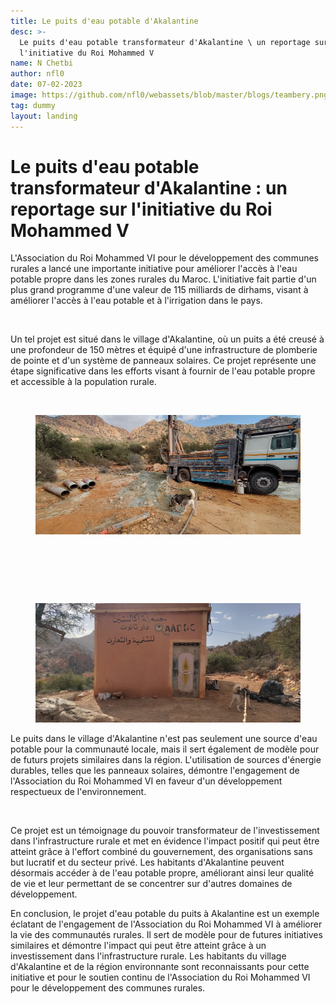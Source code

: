 ```yaml
---
title: Le puits d'eau potable d'Akalantine
desc: >-
  Le puits d'eau potable transformateur d'Akalantine \ un reportage sur
  l'initiative du Roi Mohammed V
name: N Chetbi
author: nfl0
date: 07-02-2023
image: https://github.com/nfl0/webassets/blob/master/blogs/teambery.png?raw=true
tag: dummy
layout: landing
---
```


# Le puits d'eau potable transformateur d'Akalantine : un reportage sur l'initiative du Roi Mohammed V

L'Association du Roi Mohammed VI pour le développement des communes rurales a lancé une importante initiative pour améliorer l'accès à l'eau potable propre dans les zones rurales du Maroc. L'initiative fait partie d'un plus grand programme d'une valeur de 115 milliards de dirhams, visant à améliorer l'accès à l'eau potable et à l'irrigation dans le pays.

<figure><img src="https://middle-east-online.com/sites/default/files/styles/home_special_coverage_1920xauto/public/2022-11/morocco%20king%20Mohammed%20VI.jpg?itok=AkrS_z5G" alt=""><figcaption></figcaption></figure>

Un tel projet est situé dans le village d'Akalantine, où un puits a été creusé à une profondeur de 150 mètres et équipé d'une infrastructure de plomberie de pointe et d'un système de panneaux solaires. Ce projet représente une étape significative dans les efforts visant à fournir de l'eau potable propre et accessible à la population rurale.

<div>

<figure><img src="https://raw.githubusercontent.com/nfl0/webdata/master/.gitbook/assets/1.jpg" alt=""><figcaption></figcaption></figure>

 

<figure><img src="https://raw.githubusercontent.com/nfl0/webdata/master/.gitbook/assets/2.jpg" alt=""><figcaption></figcaption></figure>

 

<figure><img src="https://raw.githubusercontent.com/nfl0/webdata/master/.gitbook/assets/3.jpg" alt=""><figcaption></figcaption></figure>

 

<figure><img src="https://raw.githubusercontent.com/nfl0/webdata/master/.gitbook/assets/4.jpg" alt=""><figcaption></figcaption></figure>

 

<figure><img src="https://raw.githubusercontent.com/nfl0/webdata/master/.gitbook/assets/5.jpg" alt=""><figcaption></figcaption></figure>

 

<figure><img src="https://raw.githubusercontent.com/nfl0/webdata/master/.gitbook/assets/6.jpg" alt=""><figcaption></figcaption></figure>

</div>

Le puits dans le village d'Akalantine n'est pas seulement une source d'eau potable pour la communauté locale, mais il sert également de modèle pour de futurs projets similaires dans la région. L'utilisation de sources d'énergie durables, telles que les panneaux solaires, démontre l'engagement de l'Association du Roi Mohammed VI en faveur d'un développement respectueux de l'environnement.

<figure><img src="https://www.moroccoworldnews.com/wp-content/uploads/2023/01/casablanca-to-host-fifth-industry-mornings-to-discuss-moroccos-water-management-800x450.jpeg" alt=""><figcaption></figcaption></figure>

Ce projet est un témoignage du pouvoir transformateur de l'investissement dans l'infrastructure rurale et met en évidence l'impact positif qui peut être atteint grâce à l'effort combiné du gouvernement, des organisations sans but lucratif et du secteur privé. Les habitants d'Akalantine peuvent désormais accéder à de l'eau potable propre, améliorant ainsi leur qualité de vie et leur permettant de se concentrer sur d'autres domaines de développement.

En conclusion, le projet d'eau potable du puits à Akalantine est un exemple éclatant de l'engagement de l'Association du Roi Mohammed VI à améliorer la vie des communautés rurales. Il sert de modèle pour de futures initiatives similaires et démontre l'impact qui peut être atteint grâce à un investissement dans l'infrastructure rurale. Les habitants du village d'Akalantine et de la région environnante sont reconnaissants pour cette initiative et pour le soutien continu de l'Association du Roi Mohammed VI pour le développement des communes rurales.
